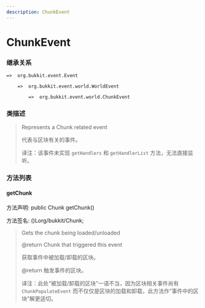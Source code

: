 ```yaml
---
description: ChunkEvent
---
```


# ChunkEvent

### 继承关系

    =>  org.bukkit.event.Event

        =>  org.bukkit.event.world.WorldEvent

            =>  org.bukkit.event.world.ChunkEvent

### 类描述

> Represents a Chunk related event
>
> 代表与区块有关的事件。
>
> 译注：该事件未实现 `getHandlers` 和 `getHandlerList` 方法，无法直接监听。

### 方法列表

#### getChunk

方法声明: public Chunk getChunk()

方法签名: ()Lorg/bukkit/Chunk;

> Gets the chunk being loaded/unloaded
>
> @return Chunk that triggered this event
>
> 获取事件中被加载/卸载的区块。
>
> @return 触发事件的区块。
>
> 译注：此处“被加载/卸载的区块”一语不当，因为区块相关事件尚有 `ChunkPopulateEvent` 而不仅仅是区块的加载和卸载，此方法作“事件中的区块”解更适切。